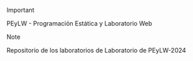 > [!IMPORTANT]
>  PEyLW - Programación Estática y Laboratorio Web

> [!NOTE]
> Repositorio de los laboratorios de Laboratorio de PEyLW-2024 
